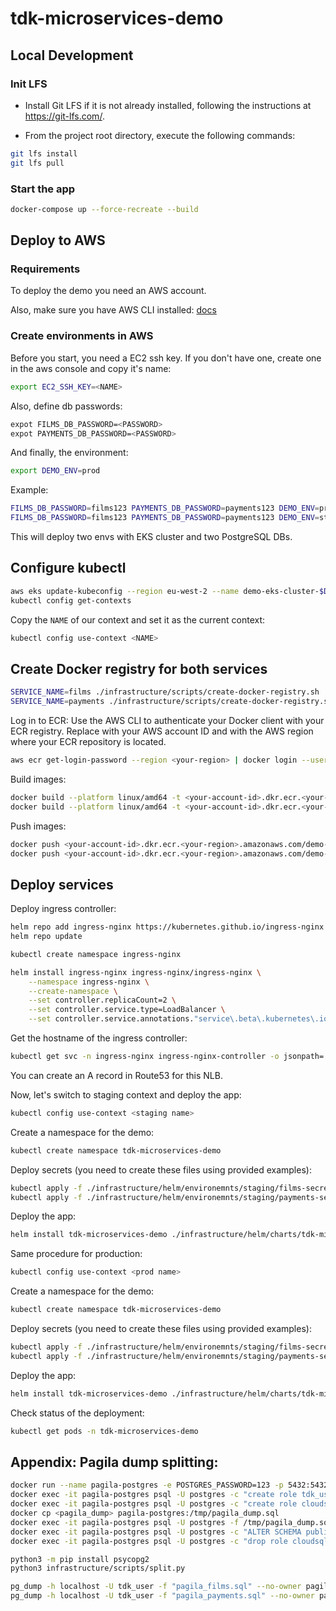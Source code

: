 # tdk-microservices-demo

## Local Development

### Init LFS
- Install Git LFS if it is not already installed, following the instructions at https://git-lfs.com/.

- From the project root directory, execute the following commands:

```bash
git lfs install
git lfs pull
```

### Start the app

```bash
docker-compose up --force-recreate --build
```

## Deploy to AWS

### Requirements

To deploy the demo you need an AWS account.

Also, make sure you have AWS CLI installed: [docs](https://docs.aws.amazon.com/cli/latest/userguide/getting-started-install.html)

### Create environments in AWS

Before you start, you need a EC2 ssh key. If you don't have one, create one in the aws console and copy it's name:

```bash
export EC2_SSH_KEY=<NAME>
```

Also, define db passwords:

```bash
expot FILMS_DB_PASSWORD=<PASSWORD>
expot PAYMENTS_DB_PASSWORD=<PASSWORD>
```

And finally, the environment:

```bash
export DEMO_ENV=prod
```

Example:

```bash
FILMS_DB_PASSWORD=films123 PAYMENTS_DB_PASSWORD=payments123 DEMO_ENV=prod EC2_SSH_KEY=denis ./infrastructure/scripts/create-env.sh
FILMS_DB_PASSWORD=films123 PAYMENTS_DB_PASSWORD=payments123 DEMO_ENV=staging EC2_SSH_KEY=denis ./infrastructure/scripts/create-env.sh
```

This will deploy two envs with EKS cluster and two PostgreSQL DBs.

## Configure kubectl

```bash
aws eks update-kubeconfig --region eu-west-2 --name demo-eks-cluster-$DEMO_ENV
kubectl config get-contexts
```

Copy the `NAME` of our context and set it as the current context:

```bash
kubectl config use-context <NAME>
```

## Create Docker registry for both services

```bash
SERVICE_NAME=films ./infrastructure/scripts/create-docker-registry.sh
SERVICE_NAME=payments ./infrastructure/scripts/create-docker-registry.sh
```
Log in to ECR:
Use the AWS CLI to authenticate your Docker client with your ECR registry. Replace <your-account-id> with your AWS account ID and <your-region> with the AWS region where your ECR repository is located.

```bash
aws ecr get-login-password --region <your-region> | docker login --username AWS --password-stdin <your-account-id>.dkr.ecr.<your-region>.amazonaws.com
```

Build images:

```bash
docker build --platform linux/amd64 -t <your-account-id>.dkr.ecr.<your-region>.amazonaws.com/demo-repo-films:latest . -f Dockerfile.films
docker build --platform linux/amd64 -t <your-account-id>.dkr.ecr.<your-region>.amazonaws.com/demo-repo-payments:latest . -f Dockerfile.payments
```

Push images:

```bash
docker push <your-account-id>.dkr.ecr.<your-region>.amazonaws.com/demo-repo-films:latest
docker push <your-account-id>.dkr.ecr.<your-region>.amazonaws.com/demo-repo-payments:latest
```

## Deploy services

Deploy ingress controller:

```bash
helm repo add ingress-nginx https://kubernetes.github.io/ingress-nginx
helm repo update

kubectl create namespace ingress-nginx

helm install ingress-nginx ingress-nginx/ingress-nginx \
    --namespace ingress-nginx \
    --create-namespace \
    --set controller.replicaCount=2 \
    --set controller.service.type=LoadBalancer \
    --set controller.service.annotations."service\.beta\.kubernetes\.io/aws-load-balancer-type"="nlb"
```
Get the hostname of the ingress controller:
```bash
kubectl get svc -n ingress-nginx ingress-nginx-controller -o jsonpath='{.status.loadBalancer.ingress[0].hostname}'
```

You can create an A record in Route53 for this NLB.

Now, let's switch to staging context and deploy the app:

```bash
kubectl config use-context <staging name>
```

Create a namespace for the demo:
```bash
kubectl create namespace tdk-microservices-demo
```

Deploy secrets (you need to create these files using provided examples):
```bash
kubectl apply -f ./infrastructure/helm/environemnts/staging/films-secret-staging.yaml -n tdk-microservices-demo
kubectl apply -f ./infrastructure/helm/environemnts/staging/payments-secret-staging.yaml -n tdk-microservices-demo
```

Deploy the app:
```bash
helm install tdk-microservices-demo ./infrastructure/helm/charts/tdk-microservices-demo --values ./infrastructure/helm/environemnts/staging/values-staging.yaml --namespace tdk-microservices-demo
```

Same procedure for production:
```bash
kubectl config use-context <prod name>
```

Create a namespace for the demo:
```bash
kubectl create namespace tdk-microservices-demo
```

Deploy secrets (you need to create these files using provided examples):
```bash
kubectl apply -f ./infrastructure/helm/environemnts/staging/films-secret-prod.yaml -n tdk-microservices-demo
kubectl apply -f ./infrastructure/helm/environemnts/staging/payments-secret-prod.yaml -n tdk-microservices-demo
```

Deploy the app:
```bash
helm install tdk-microservices-demo ./infrastructure/helm/charts/tdk-microservices-demo --values ./infrastructure/helm/environemnts/staging/values-prod.yaml --namespace tdk-microservices-demo
```

Check status of the deployment:
```bash
kubectl get pods -n tdk-microservices-demo
```

## Appendix: Pagila dump splitting:

```bash
docker run --name pagila-postgres -e POSTGRES_PASSWORD=123 -p 5432:5432 -d postgres
docker exec -it pagila-postgres psql -U postgres -c "create role tdk_user login password 'tdk_user123';"
docker exec -it pagila-postgres psql -U postgres -c "create role cloudsqladmin;"
docker cp <pagila_dump> pagila-postgres:/tmp/pagila_dump.sql
docker exec -it pagila-postgres psql -U postgres -f /tmp/pagila_dump.sql
docker exec -it pagila-postgres psql -U postgres -c "ALTER SCHEMA public OWNER TO tdk_user;" tdk_sakila_input_1gb
docker exec -it pagila-postgres psql -U postgres -c "drop role cloudsqladmin;" tdk_sakila_input_1gb

python3 -m pip install psycopg2 
python3 infrastructure/scripts/split.py

pg_dump -h localhost -U tdk_user -f "pagila_films.sql" --no-owner pagila_films
pg_dump -h localhost -U tdk_user -f "pagila_payments.sql" --no-owner pagila_payments
```
